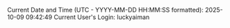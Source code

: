 Current Date and Time (UTC - YYYY-MM-DD HH:MM:SS formatted): 2025-10-09 09:42:49
Current User's Login: luckyaiman

